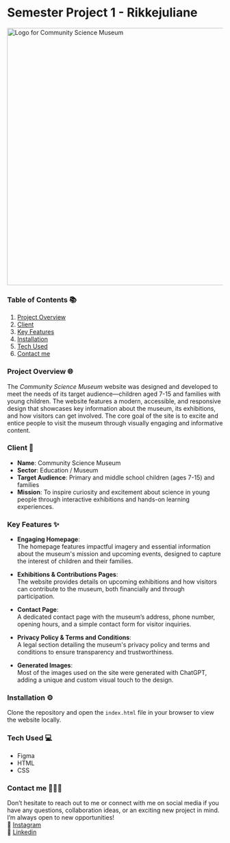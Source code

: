 # Semester Project 1 - Rikkejuliane   
<img src="https://github.com/user-attachments/assets/0b31ee5d-4b7c-47c1-ac91-c357a425ecb9" alt="Logo for Community Science Museum" width="600px">

### Table of Contents 📚    
1. [Project Overview](#project-overview-)
2. [Client](#client-)
3. [Key Features](#key-features-)
4. [Installation](#installation-)
5. [Tech Used](#tech-used-)
6. [Contact me](#contact-me-)


### Project Overview 🌐   
The *Community Science Museum* website was designed and developed to meet the needs of its target audience—children aged 7-15 and families with young children. The website features a modern, accessible, and responsive design that showcases key information about the museum, its exhibitions, and how visitors can get involved. The core goal of the site is to excite and entice people to visit the museum through visually engaging and informative content.


### Client 🔬  
* **Name**: Community Science Museum  
* **Sector**: Education / Museum  
* **Target Audience**: Primary and middle school children (ages 7-15) and families  
* **Mission**: To inspire curiosity and excitement about science in young people through interactive exhibitions and hands-on learning experiences.


### Key Features ✨    
* **Engaging Homepage**:  
  The homepage features impactful imagery and essential information about the museum's mission and upcoming events, designed to capture the interest of children and their families.
  
* **Exhibitions & Contributions Pages**:  
  The website provides details on upcoming exhibitions and how visitors can contribute to the museum, both financially and through participation.
  
* **Contact Page**:  
  A dedicated contact page with the museum’s address, phone number, opening hours, and a simple contact form for visitor inquiries.
  
* **Privacy Policy & Terms and Conditions**:  
  A legal section detailing the museum's privacy policy and terms and conditions to ensure transparency and trustworthiness.

* **Generated Images**:  
  Most of the images used on the site were generated with ChatGPT, adding a unique and custom visual touch to the design.


### Installation ⚙️  
Clone the repository and open the `index.html` file in your browser to view the website locally.


### Tech Used 💻  
* Figma
* HTML 
* CSS

### Contact me 🙋🏽‍♀️  
Don’t hesitate to reach out to me or connect with me on social media if you have any questions, collaboration ideas, or an exciting new project in mind. I’m always open to new opportunities!   
🩷 [Instagram](https://www.instagram.com/rikkejuliane/)  
💙 [Linkedin](https://www.linkedin.com/in/rikkejuliane/)  
